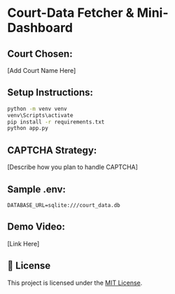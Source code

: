# Court-Data Fetcher & Mini-Dashboard

## Court Chosen:
[Add Court Name Here]

## Setup Instructions:
```bash
python -m venv venv
venv\Scripts\activate
pip install -r requirements.txt
python app.py
```

## CAPTCHA Strategy:
[Describe how you plan to handle CAPTCHA]

## Sample .env:
```env
DATABASE_URL=sqlite:///court_data.db
```

## Demo Video:
[Link Here]



## 📜 License

This project is licensed under the [MIT License](LICENSE).
